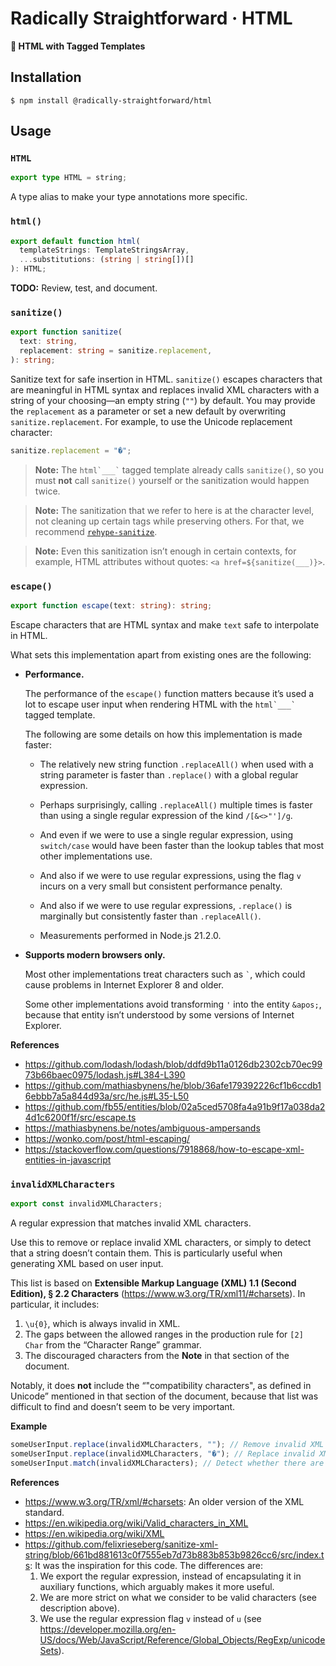 # Radically Straightforward · HTML

**📄 HTML with Tagged Templates**

## Installation

```console
$ npm install @radically-straightforward/html
```

## Usage

<!-- DOCUMENTATION START: ./source/index.mts -->

### `HTML`

```typescript
export type HTML = string;
```

A type alias to make your type annotations more specific.

### `html()`

```typescript
export default function html(
  templateStrings: TemplateStringsArray,
  ...substitutions: (string | string[])[]
): HTML;
```

**TODO:** Review, test, and document.

### `sanitize()`

```typescript
export function sanitize(
  text: string,
  replacement: string = sanitize.replacement,
): string;
```

Sanitize text for safe insertion in HTML. `sanitize()` escapes characters that are meaningful in HTML syntax and replaces invalid XML characters with a string of your choosing—an empty string (`""`) by default. You may provide the `replacement` as a parameter or set a new default by overwriting `sanitize.replacement`. For example, to use the Unicode replacement character:

```typescript
sanitize.replacement = "�";
```

> **Note:** The `` html`___` `` tagged template already calls `sanitize()`, so you must **not** call `sanitize()` yourself or the sanitization would happen twice.

> **Note:** The sanitization that we refer to here is at the character level, not cleaning up certain tags while preserving others. For that, we recommend [`rehype-sanitize`](https://npm.im/rehype-sanitize).

> **Note:** Even this sanitization isn’t enough in certain contexts, for example, HTML attributes without quotes: `<a href=${sanitize(___)}>`.

### `escape()`

```typescript
export function escape(text: string): string;
```

Escape characters that are HTML syntax and make `text` safe to interpolate in HTML.

What sets this implementation apart from existing ones are the following:

- **Performance.**

  The performance of the `escape()` function matters because it’s used a lot to escape user input when rendering HTML with the `` html`___` `` tagged template.

  The following are some details on how this implementation is made faster:

  - The relatively new string function `.replaceAll()` when used with a string parameter is faster than `.replace()` with a global regular expression.

  - Perhaps surprisingly, calling `.replaceAll()` multiple times is faster than using a single regular expression of the kind `/[&<>"']/g`.

  - And even if we were to use a single regular expression, using `switch/case` would have been faster than the lookup tables that most other implementations use.

  - And also if we were to use regular expressions, using the flag `v` incurs on a very small but consistent performance penalty.

  - And also if we were to use regular expressions, `.replace()` is marginally but consistently faster than `.replaceAll()`.

  - Measurements performed in Node.js 21.2.0.

- **Supports modern browsers only.**

  Most other implementations treat characters such as `` ` ``, which could cause problems in Internet Explorer 8 and older.

  Some other implementations avoid transforming `'` into the entity `&apos;`, because that entity isn’t understood by some versions of Internet Explorer.

**References**

- <https://github.com/lodash/lodash/blob/ddfd9b11a0126db2302cb70ec9973b66baec0975/lodash.js#L384-L390>
- <https://github.com/mathiasbynens/he/blob/36afe179392226cf1b6ccdb16ebbb7a5a844d93a/src/he.js#L35-L50>
- <https://github.com/fb55/entities/blob/02a5ced5708fa4a91b9f17a038da24d1c6200f1f/src/escape.ts>
- <https://mathiasbynens.be/notes/ambiguous-ampersands>
- <https://wonko.com/post/html-escaping/>
- <https://stackoverflow.com/questions/7918868/how-to-escape-xml-entities-in-javascript>

### `invalidXMLCharacters`

```typescript
export const invalidXMLCharacters;
```

A regular expression that matches invalid XML characters.

Use this to remove or replace invalid XML characters, or simply to detect that a string doesn’t contain them. This is particularly useful when generating XML based on user input.

This list is based on **Extensible Markup Language (XML) 1.1 (Second Edition), § 2.2 Characters** (https://www.w3.org/TR/xml11/#charsets). In particular, it includes:

1. `\u{0}`, which is always invalid in XML.
2. The gaps between the allowed ranges in the production rule for `[2] Char` from the “Character Range” grammar.
3. The discouraged characters from the **Note** in that section of the document.

Notably, it does **not** include the “"compatibility characters", as defined in Unicode” mentioned in that section of the document, because that list was difficult to find and doesn’t seem to be very important.

**Example**

```javascript
someUserInput.replace(invalidXMLCharacters, ""); // Remove invalid XML characters.
someUserInput.replace(invalidXMLCharacters, "�"); // Replace invalid XML characters with the Unicode replacement character.
someUserInput.match(invalidXMLCharacters); // Detect whether there are invalid XML characters.
```

**References**

- <https://www.w3.org/TR/xml/#charsets>: An older version of the XML standard.
- <https://en.wikipedia.org/wiki/Valid_characters_in_XML>
- <https://en.wikipedia.org/wiki/XML>
- <https://github.com/felixrieseberg/sanitize-xml-string/blob/661bd881613c0f7555eb7d73b883b853b9826cc6/src/index.ts>: It was the inspiration for this code. The differences are:
  1. We export the regular expression, instead of encapsulating it in auxiliary functions, which arguably makes it more useful.
  2. We are more strict on what we consider to be valid characters (see description above).
  3. We use the regular expression flag `v` instead of `u` (see <https://developer.mozilla.org/en-US/docs/Web/JavaScript/Reference/Global_Objects/RegExp/unicodeSets>).

<!-- DOCUMENTATION END: ./source/index.mts -->
